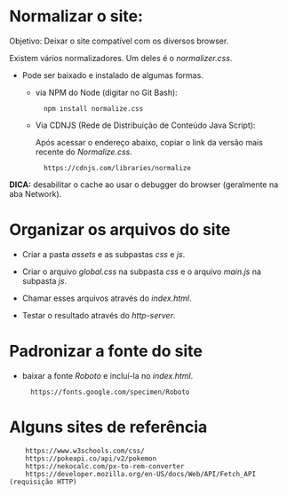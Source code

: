 # Normalizar o site:

Objetivo: Deixar o site compatível com os diversos browser. 

Existem vários normalizadores. Um deles é o *normalizer.css*.

- Pode ser baixado e instalado de algumas formas. 

	- via NPM do Node (digitar no Git Bash):

			npm install normalize.css
			
	- Via CDNJS (Rede de Distribuição de Conteúdo Java Script):
	
		Após acessar o endereço abaixo, copiar o link da versão mais recente do *Normalize.css*.
	
			https://cdnjs.com/libraries/normalize


**DICA:** desabilitar o cache ao usar o debugger do browser (geralmente na aba Network).


# Organizar os arquivos do site

- Criar a pasta *assets* e as subpastas *css* e *js*.

- Criar o arquivo *global.css* na subpasta *css* e o arquivo *main.js* na subpasta *js*.

- Chamar esses arquivos através do *index.html*.

- Testar o resultado através do *http-server*.

# Padronizar a fonte do site

- baixar a fonte *Roboto* e incluí-la no *index.html*.

		https://fonts.google.com/specimen/Roboto
		
# Alguns sites de referência

		https://www.w3schools.com/css/
		https://pokeapi.co/api/v2/pokemon
		https://nekocalc.com/px-to-rem-converter
		https://developer.mozilla.org/en-US/docs/Web/API/Fetch_API (requisição HTTP)